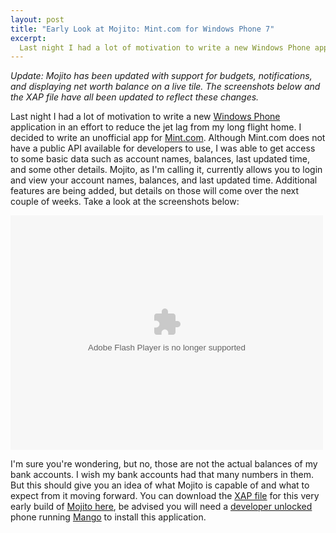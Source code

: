 ```yaml
--- 
layout: post
title: "Early Look at Mojito: Mint.com for Windows Phone 7"
excerpt:
  Last night I had a lot of motivation to write a new Windows Phone application in an effort to reduce the jet lag from my long flight home. I decided to write an unofficial app for Mint.com. Although Mint.com does not have a public API available for developers to use, I was able to get access to some basic data such as account names, balances, last updated time, and some other details.
---
```

<em>Update: Mojito has been updated with support for budgets, notifications, and displaying net worth balance on a live tile. The screenshots below and the XAP file have all been updated to reflect these changes.</em>

Last night I had a lot of motivation to write a new <a href="http://www.microsoft.com/windowsphone/en-us/default.aspx" target="_blank">Windows Phone</a> application in an effort to reduce the jet lag from my long flight home. I decided to write an unofficial app for <a href="https://www.mint.com/" target="_blank">Mint.com</a>. Although Mint.com does not have a public API available for developers to use, I was able to get access to some basic data such as account names, balances, last updated time, and some other details. Mojito, as I'm calling it, currently allows you to login and view your account names, balances, and last updated time. Additional features are being added, but details on those will come over the next couple of weeks. Take a look at the screenshots below:

<object width="500" height="375"> <param name="flashvars" value="offsite=true&lang=en-us&page_show_url=%2Fphotos%2Fmbmccormick%2Fsets%2F72157627729361586%2Fshow%2F&page_show_back_url=%2Fphotos%2Fmbmccormick%2Fsets%2F72157627729361586%2F&set_id=72157627729361586&jump_to="></param> <param name="movie" value="http://www.flickr.com/apps/slideshow/show.swf?v=107931"></param> <param name="allowFullScreen" value="true"></param><embed type="application/x-shockwave-flash" src="http://www.flickr.com/apps/slideshow/show.swf?v=107931" allowFullScreen="true" flashvars="offsite=true&lang=en-us&page_show_url=%2Fphotos%2Fmbmccormick%2Fsets%2F72157627729361586%2Fshow%2F&page_show_back_url=%2Fphotos%2Fmbmccormick%2Fsets%2F72157627729361586%2F&set_id=72157627729361586&jump_to=" width="500" height="375"></embed></object>

I'm sure you're wondering, but no, those are not the actual balances of my bank accounts. I wish my bank accounts had that many numbers in them. But this should give you an idea of what Mojito is capable of and what to expect from it moving forward. You can download the <a href="http://forums.asp.net/t/1277554.aspx" target="_blank">XAP file</a> for this very early build of <a href="http://mbmccormick.com/files/Mojito.xap" target="_blank">Mojito here</a>, be advised you will need a <a href="http://cisforcoder.wordpress.com/2010/10/22/unlocking-your-wp7-device-for-app-development/" target="_blank">developer unlocked</a> phone running <a href="http://www.engadget.com/2011/06/27/windows-phone-7-5-mango-in-depth-preview-video/" target="_blank">Mango</a> to install this application.
